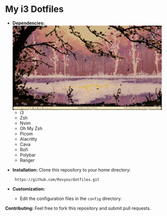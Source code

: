 # My i3 Dotfiles

* **Dependencies:**
    <img src="https://github.com/Rovyou/dotfiles/blob/main/images/desktop.gif?raw=true" alt="Rice Showcase" align="right" width="520px">
    * i3
    * Zsh
    * Nvim
    * Oh My Zsh
    * Picom
    * Alacritty
    * Cava
    * Rofi
    * Polybar
    * Ranger
  
* **Installation:**
       Clone this repository to your home directory:

       
       https://github.com/Rovyou/dotfiles.git
       
* **Customization:**
    * Edit the configuration files in the `config` directory.

**Contributing:**
Feel free to fork this repository and submit pull requests.



